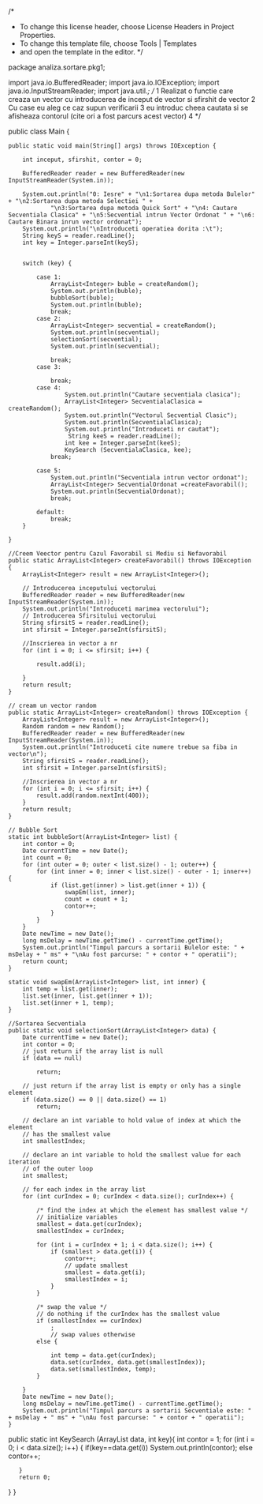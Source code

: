 /*
 * To change this license header, choose License Headers in Project Properties.
 * To change this template file, choose Tools | Templates
 * and open the template in the editor.
 */

package analiza.sortare.pkg1;

import java.io.BufferedReader;
import java.io.IOException;
import java.io.InputStreamReader;
import java.util.*;
/*
1 Realizat o functie care creaza un vector cu introducerea de inceput de vector si sfirshit de vector
2 Cu case eu aleg ce caz supun verificarii
3 eu introduc cheea cautata si se afisheaza contorul (cite ori a fost parcurs acest vector)
4
 */

public class Main {

    public static void main(String[] args) throws IOException {

        int inceput, sfirshit, contor = 0;

        BufferedReader reader = new BufferedReader(new InputStreamReader(System.in));

        System.out.println("0: Iesre" + "\n1:Sortarea dupa metoda Bulelor" + "\n2:Sortarea dupa metoda Selectiei " + 
                "\n3:Sortarea dupa metoda Quick Sort" + "\n4: Cautare Secventiala Clasica" + "\n5:Secvential intrun Vector Ordonat " + "\n6: Cautare Binara inrun vector ordonat");
        System.out.println("\nIntroduceti operatiea dorita :\t");
        String keyS = reader.readLine();
        int key = Integer.parseInt(keyS);


        switch (key) {

            case 1:
                ArrayList<Integer> buble = createRandom();
                System.out.println(buble);
                bubbleSort(buble);
                System.out.println(buble);
                break;
            case 2:
                ArrayList<Integer> secvential = createRandom();
                System.out.println(secvential);
                selectionSort(secvential);
                System.out.println(secvential);

                break;
            case 3:
              
                break;
            case 4:
                    System.out.println("Cautare secventiala clasica");
                    ArrayList<Integer> SecventialaClasica = createRandom();
                    System.out.println("Vectorul Secvential Clasic");
                    System.out.println(SecventialaClasica);
                    System.out.println("Introduceti nr cautat");
                     String keeS = reader.readLine();
                    int kee = Integer.parseInt(keeS);
                    KeySearch (SecventialaClasica, kee);
                break;
                
            case 5:
                System.out.println("Secventiala intrun vector ordonat");
                ArrayList<Integer> SecventialOrdonat =createFavorabil();
                System.out.println(SecventialOrdonat);
                break;
                
            default:
                break;
        }

    }

    //Creem Veector pentru Cazul Favorabil si Mediu si Nefavorabil
    public static ArrayList<Integer> createFavorabil() throws IOException {
        ArrayList<Integer> result = new ArrayList<Integer>();

        // Introducerea inceputului vectorului
        BufferedReader reader = new BufferedReader(new InputStreamReader(System.in));
        System.out.println("Introduceti marimea vectorului");
        // Introducerea Sfirsitului vectorului
        String sfirsitS = reader.readLine();
        int sfirsit = Integer.parseInt(sfirsitS);

        //Inscrierea in vector a nr
        for (int i = 0; i <= sfirsit; i++) {
               
            result.add(i);

        }
        return result;
    }

    // cream un vector random
    public static ArrayList<Integer> createRandom() throws IOException {
        ArrayList<Integer> result = new ArrayList<Integer>();
        Random random = new Random();
        BufferedReader reader = new BufferedReader(new InputStreamReader(System.in));
        System.out.println("Introduceti cite numere trebue sa fiba in vector\n");
        String sfirsitS = reader.readLine();
        int sfirsit = Integer.parseInt(sfirsitS);

        //Inscrierea in vector a nr
        for (int i = 0; i <= sfirsit; i++) {
            result.add(random.nextInt(400));
        }
        return result;
    }

    // Bubble Sort
    static int bubbleSort(ArrayList<Integer> list) {
        int contor = 0;
        Date currentTime = new Date();
        int count = 0;
        for (int outer = 0; outer < list.size() - 1; outer++) {
            for (int inner = 0; inner < list.size() - outer - 1; inner++) {
                if (list.get(inner) > list.get(inner + 1)) {
                    swapEm(list, inner);
                    count = count + 1;
                    contor++;
                }
            }
        }
        Date newTime = new Date();
        long msDelay = newTime.getTime() - currentTime.getTime();
        System.out.println("Timpul parcurs a sortarii Bulelor este: " + msDelay + " ms" + "\nAu fost parcurse: " + contor + " operatii");
        return count;
    }

    static void swapEm(ArrayList<Integer> list, int inner) {
        int temp = list.get(inner);
        list.set(inner, list.get(inner + 1));
        list.set(inner + 1, temp);
    }

    //Sortarea Secventiala
    public static void selectionSort(ArrayList<Integer> data) {
        Date currentTime = new Date();
        int contor = 0;
        // just return if the array list is null
        if (data == null)

            return;

        // just return if the array list is empty or only has a single element
        if (data.size() == 0 || data.size() == 1)
            return;

        // declare an int variable to hold value of index at which the element
        // has the smallest value
        int smallestIndex;

        // declare an int variable to hold the smallest value for each iteration
        // of the outer loop
        int smallest;

        // for each index in the array list
        for (int curIndex = 0; curIndex < data.size(); curIndex++) {

			/* find the index at which the element has smallest value */
            // initialize variables
            smallest = data.get(curIndex);
            smallestIndex = curIndex;

            for (int i = curIndex + 1; i < data.size(); i++) {
                if (smallest > data.get(i)) {
                    contor++;
                    // update smallest
                    smallest = data.get(i);
                    smallestIndex = i;
                }
            }

			/* swap the value */
            // do nothing if the curIndex has the smallest value
            if (smallestIndex == curIndex)
                ;
                // swap values otherwise
            else {

                int temp = data.get(curIndex);
                data.set(curIndex, data.get(smallestIndex));
                data.set(smallestIndex, temp);
            }

        }
        Date newTime = new Date();
        long msDelay = newTime.getTime() - currentTime.getTime();
        System.out.println("Timpul parcurs a sortarii Secventiale este: " + msDelay + " ms" + "\nAu fost parcurse: " + contor + " operatii");
    }

   public static int KeySearch (ArrayList<Integer> data, int key){
       int contor = 1;
       for (int i = 0; i < data.size(); i++) {
           if(key==data.get(i))
                    System.out.println(contor);
                else
                    contor++;
           
       }
       return 0;
   }
}

